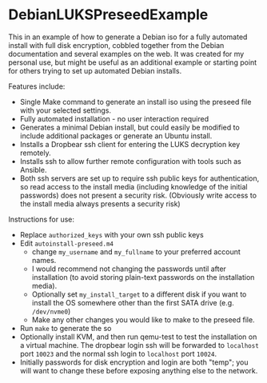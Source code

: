 # DebianLUKSPreseedExample

This in an example of how to generate a Debian iso for a fully automated
install with full disk encryption, cobbled together from the Debian
documentation and several examples on the web.  It was created for my
personal use, but might be useful as an additional example or starting
point for others trying to set up automated Debian installs.

Features include:

* Single Make command to generate an install iso using the preseed file
  with your selected settings.
* Fully automated installation - no user interaction required
* Generates a minimal Debian install, but could easily be modified
  to include additional packages or generate an Ubuntu install.
* Installs a Dropbear ssh client for entering the LUKS decryption key
  remotely.
* Installs ssh to allow further remote configuration with tools such as
  Ansible.
* Both ssh servers are set up to require ssh public keys for authentication,
  so read access to the install media (including knowledge of the initial
  passwords) does not present a security risk.  (Obviously write access to the
  install media always presents a security risk)

Instructions for use:
* Replace `authorized_keys` with your own ssh public keys
* Edit `autoinstall-preseed.m4`
   * change `my_username` and `my_fullname` to
     your preferred account names.
   * I would recommend not changing the passwords
     until after installation (to avoid storing plain-text passwords on the
     installation media).
   * Optionally set `my_install_target` to a different disk if you want to
     install the OS somewhere other than the first SATA drive (e.g.
     `/dev/nvme0`)
   * Make any other changes you would like to make to the preseed file.
* Run `make` to generate the so
* Optionally install KVM, and then run qemu-test to test the installation on a
  virtual machine.  The dropbear login ssh will be forwarded to
  `localhost` port `10023` and the normal ssh login to `localhost` port `10024`.
* Initially passwords for disk encryption and login are both "temp"; you will
  want to change these before exposing anything else to the network.
